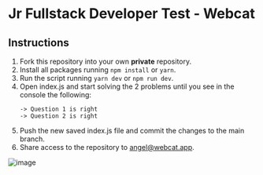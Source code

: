 # Jr Fullstack Developer Test - Webcat
## Instructions
1. Fork this repository into your own **private** repository.
2. Install all packages running ```npm install``` or ```yarn```.
3. Run the script running ```yarn dev``` or ```npm run dev```.
4. Open index.js and start solving the 2 problems until you see in the console the following:
   ```
   -> Question 1 is right
   -> Question 2 is right
   ```
5. Push the new saved index.js file and commit the changes to the main branch.
6. Share access to the repository to angel@webcat.app.

![image](https://user-images.githubusercontent.com/91568324/222907467-e94ea206-515c-45a2-9934-4799b8de2e83.png)
